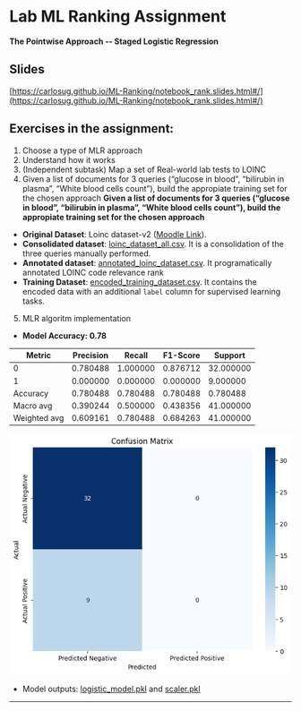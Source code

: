 # Lab ML Ranking Assignment

**The Pointwise Approach -- Staged Logistic Regression**


## Slides
[https://carlosug.github.io/ML-Ranking/notebook_rank.slides.html#/](https://carlosug.github.io/ML-Ranking/notebook_rank.slides.html#/)


## Exercises in the assignment:

1. Choose a type of MLR approach
2. Understand how it works
3. (Independent subtask) Map a set of Real-world lab tests to LOINC
4. Given a list of documents for 3 queries (“glucose in blood”, “bilirubin in plasma”, “White blood cells count”), build the appropiate training set for the chosen approach
**Given a list of documents for 3 queries (“glucose in blood”, “bilirubin in plasma”, “White blood cells count”), build the appropiate training set for the chosen approach**

- **Original Dataset**: Loinc dataset-v2 ([Moodle Link](https://moodle.upm.es/titulaciones/oficiales/pluginfile.php/12154071/mod_resource/content/0/loinc_dataset-v2.xlsx)).
- **Consolidated dataset**: [loinc_dataset_all.csv](./loinc_dataset_all.csv). It is a consolidation of the three queries manually performed.
- **Annotated dataset**: [annotated_loinc_dataset.csv](annotated_loinc_dataset.csv). It programatically annotated LOINC code relevance rank
- **Training Dataset**: [encoded_training_dataset.csv](encoded_training_dataset.csv). It contains the encoded data with an additional `label` column for supervised learning tasks.
5. MLR algoritm implementation
- **Model Accuracy: 0.78**

| **Metric**       | **Precision** | **Recall** | **F1-Score** | **Support** |
|------------------|---------------|------------|--------------|-------------|
| 0                | 0.780488      | 1.000000   | 0.876712     | 32.000000   |
| 1                | 0.000000      | 0.000000   | 0.000000     | 9.000000    |
| Accuracy         | 0.780488      | 0.780488   | 0.780488     | 0.780488    |
| Macro avg        | 0.390244      | 0.500000   | 0.438356     | 41.000000   |
| Weighted avg     | 0.609161      | 0.780488   | 0.684263     | 41.000000   |

![alt text](image.png)


- Model outputs: [logistic_model.pkl](logistic_model.pkl) and [scaler.pkl](scaler.pkl)


---
